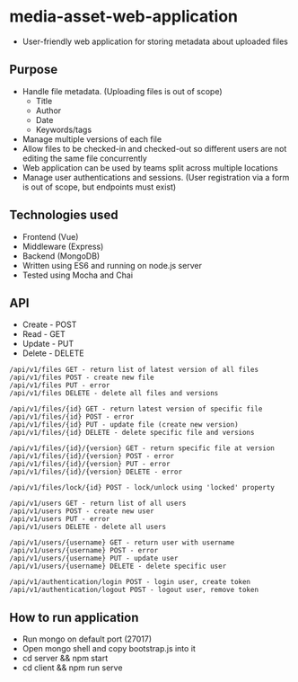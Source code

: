 # media-asset-web-application

* User-friendly web application for storing metadata about uploaded files

## Purpose
* Handle file metadata. (Uploading files is out of scope)
  * Title
  * Author
  * Date
  * Keywords/tags
* Manage multiple versions of each file
* Allow files to be checked-in and checked-out so different users are not editing the same file concurrently
* Web application can be used by teams split across multiple locations
* Manage user authentications and sessions. (User registration via a form is out of scope, but endpoints must exist)

## Technologies used
* Frontend (Vue)
* Middleware (Express)
* Backend (MongoDB)
* Written using ES6 and running on node.js server
* Tested using Mocha and Chai

## API
* Create - POST
* Read - GET
* Update - PUT
* Delete - DELETE
```
/api/v1/files GET - return list of latest version of all files
/api/v1/files POST - create new file
/api/v1/files PUT - error
/api/v1/files DELETE - delete all files and versions

/api/v1/files/{id} GET - return latest version of specific file
/api/v1/files/{id} POST - error
/api/v1/files/{id} PUT - update file (create new version)
/api/v1/files/{id} DELETE - delete specific file and versions

/api/v1/files/{id}/{version} GET - return specific file at version
/api/v1/files/{id}/{version} POST - error
/api/v1/files/{id}/{version} PUT - error
/api/v1/files/{id}/{version} DELETE - error

/api/v1/files/lock/{id} POST - lock/unlock using 'locked' property

/api/v1/users GET - return list of all users
/api/v1/users POST - create new user
/api/v1/users PUT - error
/api/v1/users DELETE - delete all users

/api/v1/users/{username} GET - return user with username
/api/v1/users/{username} POST - error
/api/v1/users/{username} PUT - update user
/api/v1/users/{username} DELETE - delete specific user

/api/v1/authentication/login POST - login user, create token
/api/v1/authentication/logout POST - logout user, remove token
```

## How to run application
* Run mongo on default port (27017)
* Open mongo shell and copy bootstrap.js into it
* cd server && npm start
* cd client && npm run serve
